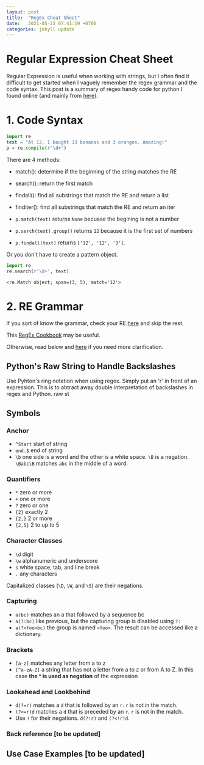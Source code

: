 ```yaml
---
layout: post
title:  "RegEx Cheat Sheet"
date:   2021-05-22 07:41:19 +0700
categories: jekyll update
---
```


# Regular Expression Cheat Sheet


Regular Expression is useful when working with strings, but I often find it difficult to get started when I vaguely remember the regex grammar and the code syntax. This post is a summary of regex handy code for python I found online (and mainly from [here](https://docs.python.org/3/howto/regex.html)).

# 1. Code Syntax


```python
import re
text = "At 12, I bought 13 bananas and 3 oranges. Amazing!"
p = re.compile(r"\d+")
```

There are 4 methods:

- match(): determine if the beginning of the string matches the RE
- search(): return the first match
- findall(): find all substrings that match the RE and return a list
- finditer(): find all substrings that match the RE and return an iter


- `p.match(text)` returns `None` becuase the begining is not a number
- `p.serch(text).group()` returns `12` because it is the first set of numbers
- `p.findall(text)` returns `['12', '12', '3']`.

Or you don't have to create a pattern object.


```python
import re
re.search(r'\d+', text)
```




    <re.Match object; span=(3, 5), match='12'>



# 2. RE Grammar

If you sort of know the grammar, check your RE [here](https://regex101.com/) and skip the rest.

This [RegEx Cookbook](https://medium.com/factory-mind/regex-cookbook-most-wanted-regex-aa721558c3c1) may be useful. 

Otherwise, read below and [here](https://medium.com/factory-mind/regex-tutorial-a-simple-cheatsheet-by-examples-649dc1c3f285) if you need more clarification.

## Python's Raw String to Handle Backslashes

Use Pyhton's ring notation when using regex. Simply put an 'r' in front of an expression. This is to abtract away double interpretation of backslashes in regex and Python. raw st

## Symbols

### Anchor

- `^Start` start of string
- `end.$` end of string 
- `\b` one side is a word and the other is a white space. `\B` is a negation. `\Babc\B` matches `abc` in the middle of a word.

### Quantifiers
- `*` zero or more
- `+` one or more
- `?` zero or one
- `{2}` exactly 2
- `{2,}` 2 or more
- `{2,5}` 2 to up to 5

### Character Classes
- `\d` digit
- `\w` alphanumeric and underscore
- `s` white space, tab, and line break
- `.` any characters

Capitalized classes (`\D`, `\W`, and `\S`) are their negations. 

### Capturing
- `a(bc)` matches an a that followed by a sequence bc
- `a(?:bc)` like previous, but the capturing group is disabled using `?:`
- `a(?<foo>bc)` the group is named `<foo>`. The result can be accessed like a dictionary.

### Brackets
- `[a-z]` matches any letter from a to z
- `[^a-zA-Z]` a string that has not a letter from a to z or from A to Z. In this case **the ^ is used as negation** of the expression 


### Lookahead and Lookbehind
- `d(?=r)` matches a `d` that is followed by an `r`. `r` is not in the match.
- `(?<=r)d` matches a `d` that is preceded by an `r`. `r` is not in the match.
- Use `!` for their negations. `d(?!r)` and `(?<!r)d`.

### Back reference [to be updated]

## Use Case Examples [to be updated]



```python

```
